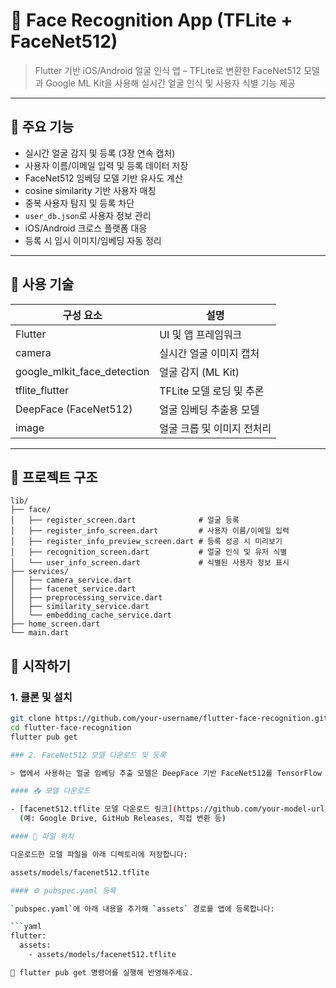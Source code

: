 # 👤 Face Recognition App (TFLite + FaceNet512)

> Flutter 기반 iOS/Android 얼굴 인식 앱 – TFLite로 변환한 FaceNet512 모델과 Google ML Kit을 사용해 실시간 얼굴 인식 및 사용자 식별 기능 제공

---

## 📸 주요 기능

- 실시간 얼굴 감지 및 등록 (3장 연속 캡처)
- 사용자 이름/이메일 입력 및 등록 데이터 저장
- FaceNet512 임베딩 모델 기반 유사도 계산
- cosine similarity 기반 사용자 매칭
- 중복 사용자 탐지 및 등록 차단
- `user_db.json`로 사용자 정보 관리
- iOS/Android 크로스 플랫폼 대응
- 등록 시 임시 이미지/임베딩 자동 정리

---

## 🧱 사용 기술

| 구성 요소                  | 설명                                |
|--------------------------|-------------------------------------|
| Flutter                  | UI 및 앱 프레임워크                  |
| camera                   | 실시간 얼굴 이미지 캡처              |
| google_mlkit_face_detection | 얼굴 감지 (ML Kit)                 |
| tflite_flutter           | TFLite 모델 로딩 및 추론             |
| DeepFace (FaceNet512)    | 얼굴 임베딩 추출용 모델              |
| image                    | 얼굴 크롭 및 이미지 전처리           |

---

## 📁 프로젝트 구조

```plaintext
lib/
├── face/
│   ├── register_screen.dart              # 얼굴 등록 
│   ├── register_info_screen.dart         # 사용자 이름/이메일 입력
│   ├── register_info_preview_screen.dart # 등록 성공 시 미리보기
│   ├── recognition_screen.dart           # 얼굴 인식 및 유저 식별
│   └── user_info_screen.dart             # 식별된 사용자 정보 표시
├── services/
│   ├── camera_service.dart
│   ├── facenet_service.dart
│   ├── preprocessing_service.dart
│   ├── similarity_service.dart
│   └── embedding_cache_service.dart
├── home_screen.dart
└── main.dart
```

## 🚀 시작하기

### 1. 클론 및 설치

```bash
git clone https://github.com/your-username/flutter-face-recognition.git
cd flutter-face-recognition
flutter pub get

### 2. FaceNet512 모델 다운로드 및 등록

> 앱에서 사용하는 얼굴 임베딩 추출 모델은 DeepFace 기반 FaceNet512를 TensorFlow Lite로 변환한 `.tflite` 파일입니다.

#### 📥 모델 다운로드

- [facenet512.tflite 모델 다운로드 링크](https://github.com/your-model-url/raw/main/facenet512.tflite)  
  (예: Google Drive, GitHub Releases, 직접 변환 등)

#### 📁 파일 위치

다운로드한 모델 파일을 아래 디렉토리에 저장합니다:

assets/models/facenet512.tflite

#### ⚙️ pubspec.yaml 등록

`pubspec.yaml`에 아래 내용을 추가해 `assets` 경로를 앱에 등록합니다:

```yaml
flutter:
  assets:
    - assets/models/facenet512.tflite

📌 flutter pub get 명령어를 실행해 반영해주세요.
